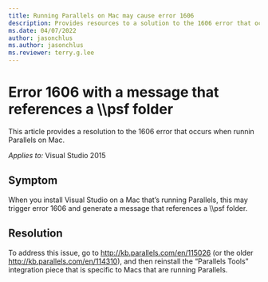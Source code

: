 ```yaml
---
title: Running Parallels on Mac may cause error 1606
description: Provides resources to a solution to the 1606 error that occurs when runnin Parallels on Mac.
ms.date: 04/07/2022
author: jasonchlus
ms.author: jasonchlus
ms.reviewer: terry.g.lee
---
```


# Error 1606 with a message that references a \\\psf folder

This article provides a resolution to the 1606 error that occurs when runnin Parallels on Mac.

_Applies to:_&nbsp;Visual Studio 2015

## Symptom

When you install Visual Studio on a Mac that’s running Parallels, this may trigger error 1606 and generate a message that references a \\\psf folder. 

## Resolution

To address this issue, go to http://kb.parallels.com/en/115026 (or the older http://kb.parallels.com/en/114310), and then reinstall the “Parallels Tools” integration piece that is specific to Macs that are running Parallels.
